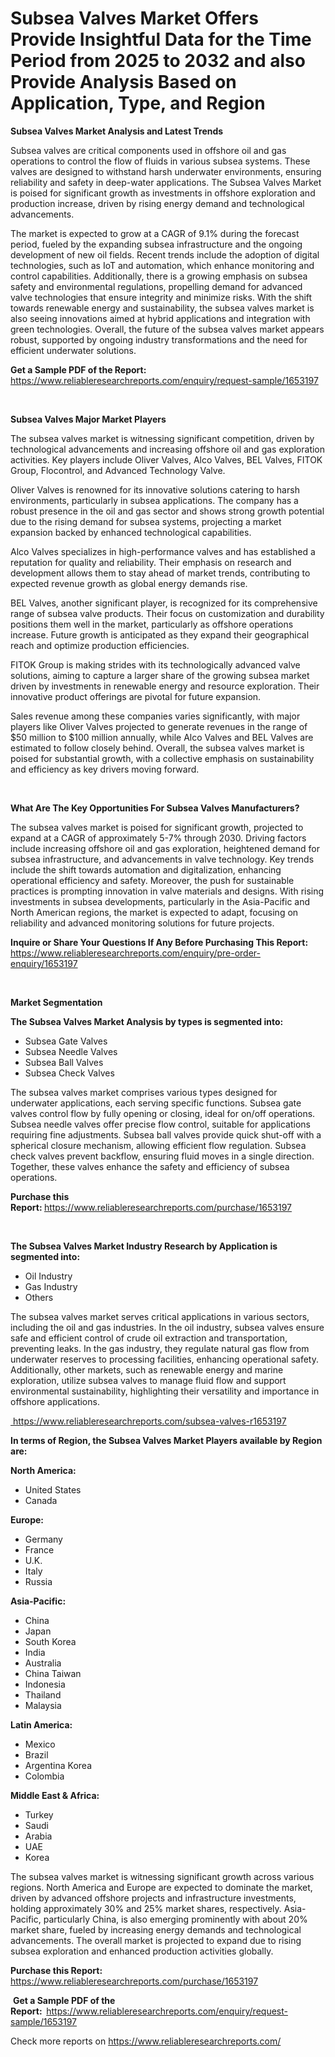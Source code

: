 <p><h1>Subsea Valves Market Offers Provide Insightful Data for the Time Period from 2025 to 2032 and also Provide Analysis Based on Application, Type, and Region</h1></p><p><strong>Subsea Valves Market Analysis and Latest Trends</strong></p>
<p><p>Subsea valves are critical components used in offshore oil and gas operations to control the flow of fluids in various subsea systems. These valves are designed to withstand harsh underwater environments, ensuring reliability and safety in deep-water applications. The Subsea Valves Market is poised for significant growth as investments in offshore exploration and production increase, driven by rising energy demand and technological advancements. </p><p>The market is expected to grow at a CAGR of 9.1% during the forecast period, fueled by the expanding subsea infrastructure and the ongoing development of new oil fields. Recent trends include the adoption of digital technologies, such as IoT and automation, which enhance monitoring and control capabilities. Additionally, there is a growing emphasis on subsea safety and environmental regulations, propelling demand for advanced valve technologies that ensure integrity and minimize risks. With the shift towards renewable energy and sustainability, the subsea valves market is also seeing innovations aimed at hybrid applications and integration with green technologies. Overall, the future of the subsea valves market appears robust, supported by ongoing industry transformations and the need for efficient underwater solutions.</p></p>
<p><strong>Get a Sample PDF of the Report:&nbsp;</strong> <a href="https://www.reliableresearchreports.com/enquiry/request-sample/1653197?utm_campaign=2251&utm_medium=2&utm_source=Github&utm_content=ia&utm_term=05032025&utm_id=subsea-valves">https://www.reliableresearchreports.com/enquiry/request-sample/1653197</a></p>
<p>&nbsp;</p>
<p><strong>Subsea Valves Major Market Players</strong></p>
<p><p>The subsea valves market is witnessing significant competition, driven by technological advancements and increasing offshore oil and gas exploration activities. Key players include Oliver Valves, Alco Valves, BEL Valves, FITOK Group, Flocontrol, and Advanced Technology Valve.</p><p>Oliver Valves is renowned for its innovative solutions catering to harsh environments, particularly in subsea applications. The company has a robust presence in the oil and gas sector and shows strong growth potential due to the rising demand for subsea systems, projecting a market expansion backed by enhanced technological capabilities.</p><p>Alco Valves specializes in high-performance valves and has established a reputation for quality and reliability. Their emphasis on research and development allows them to stay ahead of market trends, contributing to expected revenue growth as global energy demands rise.</p><p>BEL Valves, another significant player, is recognized for its comprehensive range of subsea valve products. Their focus on customization and durability positions them well in the market, particularly as offshore operations increase. Future growth is anticipated as they expand their geographical reach and optimize production efficiencies.</p><p>FITOK Group is making strides with its technologically advanced valve solutions, aiming to capture a larger share of the growing subsea market driven by investments in renewable energy and resource exploration. Their innovative product offerings are pivotal for future expansion.</p><p>Sales revenue among these companies varies significantly, with major players like Oliver Valves projected to generate revenues in the range of $50 million to $100 million annually, while Alco Valves and BEL Valves are estimated to follow closely behind. Overall, the subsea valves market is poised for substantial growth, with a collective emphasis on sustainability and efficiency as key drivers moving forward.</p></p>
<p>&nbsp;</p>
<p><strong>What Are The Key Opportunities For Subsea Valves Manufacturers?</strong></p>
<p><p>The subsea valves market is poised for significant growth, projected to expand at a CAGR of approximately 5-7% through 2030. Driving factors include increasing offshore oil and gas exploration, heightened demand for subsea infrastructure, and advancements in valve technology. Key trends include the shift towards automation and digitalization, enhancing operational efficiency and safety. Moreover, the push for sustainable practices is prompting innovation in valve materials and designs. With rising investments in subsea developments, particularly in the Asia-Pacific and North American regions, the market is expected to adapt, focusing on reliability and advanced monitoring solutions for future projects.</p></p>
<p><strong>Inquire or Share Your Questions If Any Before Purchasing This Report:</strong> <a href="https://www.reliableresearchreports.com/enquiry/pre-order-enquiry/1653197?utm_campaign=2251&utm_medium=2&utm_source=Github&utm_content=ia&utm_term=05032025&utm_id=subsea-valves">https://www.reliableresearchreports.com/enquiry/pre-order-enquiry/1653197</a></p>
<p>&nbsp;</p>
<p><strong>Market Segmentation</strong></p>
<p><strong>The Subsea Valves Market Analysis by types is segmented into:</strong></p>
<p><ul><li>Subsea Gate Valves</li><li>Subsea Needle Valves</li><li>Subsea Ball Valves</li><li>Subsea Check Valves</li></ul></p>
<p><p>The subsea valves market comprises various types designed for underwater applications, each serving specific functions. Subsea gate valves control flow by fully opening or closing, ideal for on/off operations. Subsea needle valves offer precise flow control, suitable for applications requiring fine adjustments. Subsea ball valves provide quick shut-off with a spherical closure mechanism, allowing efficient flow regulation. Subsea check valves prevent backflow, ensuring fluid moves in a single direction. Together, these valves enhance the safety and efficiency of subsea operations.</p></p>
<p><strong>Purchase this Report:&nbsp;</strong><a href="https://www.reliableresearchreports.com/purchase/1653197?utm_campaign=2251&utm_medium=2&utm_source=Github&utm_content=ia&utm_term=05032025&utm_id=subsea-valves">https://www.reliableresearchreports.com/purchase/1653197</a></p>
<p>&nbsp;</p>
<p><strong>The Subsea Valves Market Industry Research by Application is segmented into:</strong></p>
<p><ul><li>Oil Industry</li><li>Gas Industry</li><li>Others</li></ul></p>
<p><p>The subsea valves market serves critical applications in various sectors, including the oil and gas industries. In the oil industry, subsea valves ensure safe and efficient control of crude oil extraction and transportation, preventing leaks. In the gas industry, they regulate natural gas flow from underwater reserves to processing facilities, enhancing operational safety. Additionally, other markets, such as renewable energy and marine exploration, utilize subsea valves to manage fluid flow and support environmental sustainability, highlighting their versatility and importance in offshore applications.</p></p>
<p><a href="https://www.reliableresearchreports.com/subsea-valves-r1653197?utm_campaign=2251&utm_medium=2&utm_source=Github&utm_content=ia&utm_term=05032025&utm_id=subsea-valves">&nbsp;https://www.reliableresearchreports.com/subsea-valves-r1653197</a></p>
<p><strong>In terms of Region, the Subsea Valves Market Players available by Region are:</strong></p>
<p>
    <p> <strong> North America: </strong>
        <ul>
            <li>United States</li>
            <li>Canada</li>
        </ul>
        </p> 
    <p> <strong> Europe: </strong>
        <ul>
            <li>Germany</li>
            <li>France</li>
            <li>U.K.</li>
            <li>Italy</li>
            <li>Russia</li>
        </ul>
        </p> 
    <p> <strong> Asia-Pacific: </strong>
        <ul>
            <li>China</li>
            <li>Japan</li>
            <li>South Korea</li>
            <li>India</li>
            <li>Australia</li>
            <li>China Taiwan</li>
            <li>Indonesia</li>
            <li>Thailand</li>
            <li>Malaysia</li>
        </ul>
        </p> 
    <p> <strong> Latin America: </strong>
        <ul>
            <li>Mexico</li>
            <li>Brazil</li>
            <li>Argentina Korea</li>
            <li>Colombia</li>
        </ul>
        </p> 
    <p> <strong> Middle East & Africa: </strong>
        <ul>
            <li>Turkey</li>
            <li>Saudi</li>
            <li>Arabia</li>
            <li>UAE</li>
            <li>Korea</li>
        </ul>
    </p>
    </p>
<p><p>The subsea valves market is witnessing significant growth across various regions. North America and Europe are expected to dominate the market, driven by advanced offshore projects and infrastructure investments, holding approximately 30% and 25% market shares, respectively. Asia-Pacific, particularly China, is also emerging prominently with about 20% market share, fueled by increasing energy demands and technological advancements. The overall market is projected to expand due to rising subsea exploration and enhanced production activities globally.</p></p>
<p><strong>Purchase this Report: </strong><a href="https://www.reliableresearchreports.com/purchase/1653197?utm_campaign=2251&utm_medium=2&utm_source=Github&utm_content=ia&utm_term=05032025&utm_id=subsea-valves">https://www.reliableresearchreports.com/purchase/1653197</a></p>
<p>&nbsp;<strong>Get a Sample PDF of the Report:&nbsp;&nbsp;</strong><a href="https://www.reliableresearchreports.com/enquiry/request-sample/1653197?utm_campaign=2251&utm_medium=2&utm_source=Github&utm_content=ia&utm_term=05032025&utm_id=subsea-valves">https://www.reliableresearchreports.com/enquiry/request-sample/1653197</a></p>
<p><strong></strong></p>
<p>Check more reports on <a href="https://www.reliableresearchreports.com/?utm_campaign=2251&utm_medium=2&utm_source=Github&utm_content=ia&utm_term=05032025&utm_id=subsea-valves">https://www.reliableresearchreports.com/</a></p>